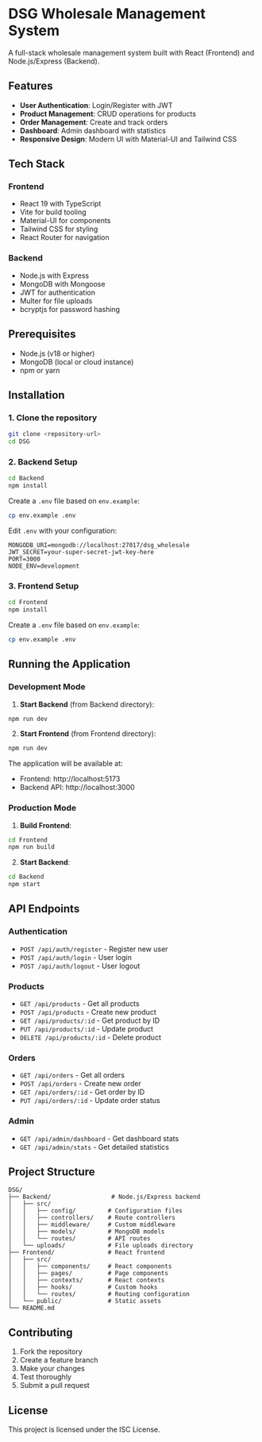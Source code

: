 # DSG Wholesale Management System

A full-stack wholesale management system built with React (Frontend) and Node.js/Express (Backend).

## Features

- **User Authentication**: Login/Register with JWT
- **Product Management**: CRUD operations for products
- **Order Management**: Create and track orders
- **Dashboard**: Admin dashboard with statistics
- **Responsive Design**: Modern UI with Material-UI and Tailwind CSS

## Tech Stack

### Frontend

- React 19 with TypeScript
- Vite for build tooling
- Material-UI for components
- Tailwind CSS for styling
- React Router for navigation

### Backend

- Node.js with Express
- MongoDB with Mongoose
- JWT for authentication
- Multer for file uploads
- bcryptjs for password hashing

## Prerequisites

- Node.js (v18 or higher)
- MongoDB (local or cloud instance)
- npm or yarn

## Installation

### 1. Clone the repository

```bash
git clone <repository-url>
cd DSG
```

### 2. Backend Setup

```bash
cd Backend
npm install
```

Create a `.env` file based on `env.example`:

```bash
cp env.example .env
```

Edit `.env` with your configuration:

```env
MONGODB_URI=mongodb://localhost:27017/dsg_wholesale
JWT_SECRET=your-super-secret-jwt-key-here
PORT=3000
NODE_ENV=development
```

### 3. Frontend Setup

```bash
cd Frontend
npm install
```

Create a `.env` file based on `env.example`:

```bash
cp env.example .env
```

## Running the Application

### Development Mode

1. **Start Backend** (from Backend directory):

```bash
npm run dev
```

2. **Start Frontend** (from Frontend directory):

```bash
npm run dev
```

The application will be available at:

- Frontend: http://localhost:5173
- Backend API: http://localhost:3000

### Production Mode

1. **Build Frontend**:

```bash
cd Frontend
npm run build
```

2. **Start Backend**:

```bash
cd Backend
npm start
```

## API Endpoints

### Authentication

- `POST /api/auth/register` - Register new user
- `POST /api/auth/login` - User login
- `POST /api/auth/logout` - User logout

### Products

- `GET /api/products` - Get all products
- `POST /api/products` - Create new product
- `GET /api/products/:id` - Get product by ID
- `PUT /api/products/:id` - Update product
- `DELETE /api/products/:id` - Delete product

### Orders

- `GET /api/orders` - Get all orders
- `POST /api/orders` - Create new order
- `GET /api/orders/:id` - Get order by ID
- `PUT /api/orders/:id` - Update order status

### Admin

- `GET /api/admin/dashboard` - Get dashboard stats
- `GET /api/admin/stats` - Get detailed statistics

## Project Structure

```
DSG/
├── Backend/                 # Node.js/Express backend
│   ├── src/
│   │   ├── config/         # Configuration files
│   │   ├── controllers/    # Route controllers
│   │   ├── middleware/     # Custom middleware
│   │   ├── models/         # MongoDB models
│   │   └── routes/         # API routes
│   └── uploads/            # File uploads directory
├── Frontend/               # React frontend
│   ├── src/
│   │   ├── components/     # React components
│   │   ├── pages/          # Page components
│   │   ├── contexts/       # React contexts
│   │   ├── hooks/          # Custom hooks
│   │   └── routes/         # Routing configuration
│   └── public/             # Static assets
└── README.md
```

## Contributing

1. Fork the repository
2. Create a feature branch
3. Make your changes
4. Test thoroughly
5. Submit a pull request

## License

This project is licensed under the ISC License.
